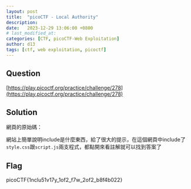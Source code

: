```yaml
---
layout: post
title:  "picoCTF - Local Authority"
description: 
date:   2023-12-29 13:06:00 +0800
# last_modified_at:
categories: [CTF, picoCTF-Web Exploitation]
author: d13
tags: [ctf, web exploitation, picoctf]
---
```


## Question

[https://play.picoctf.org/practice/challenge/278](https://play.picoctf.org/practice/challenge/278)

## Solution

網頁的原始碼：


網站上簡單說明include是什麼東西，給了很大的提示，在這個網頁中include了`style.css`跟`script.js`兩支程式，都點開來看註解就可以找到答案了

## Flag

picoCTF{1nclu51v17y_1of2_f7w_2of2_b8f4b022}